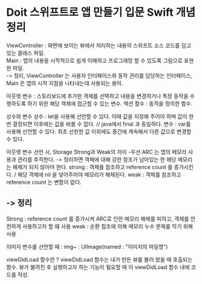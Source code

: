 # Doit 스위프트로 앱 만들기 입문 Swift 개념 정리

 ViewController : 화면에 보이는 뷰에서 처리하는 내용의 스위프트 소스 코드를 담고 있는 클래스 파일. </br>
Main : 앱의 내용을 시작적으로 쉽게 이해하고 프로그래밍 할 수 있도록 그림으로 표현한 파일.</br>
-> 정리, ViewController 는 사용자 인터페이스와 동작 관리를 담당하는 인터페이스, Main 은 앱의 시작 지점을 나타내는데 사용되는 용어.

아웃렛 변수 : 스토리보드에 추가한 객체를 선택하고 내용을 변경하거나 특정 동작을 수행하도록 하기 위한 해당 객체에 접근할 수 있는 변수.
액션 함수 : 동적을 정의한 함수.

상수와 변수
상수 : let을 사용해 선언할 수 있다. 이때 값을 지정해 주어야 하며 값이 한 번 결정되면 이후에는 값을 바꿀 수 없다. // java에서 final 과 동일하다.
변수 : var를 사용해 선언할 수 있다. 최초 선헌한 값 이외에도 중간에 계속해서 다른 값으로 변경할 수 있다.

아웃렛 변수 선언 시, Storage Strong과 Weak의 차이
-우선 ARC 는 앱의 메모리 사용과 관리를 추적한다. -> 정리하면 객체에 대해 강한 참조가 남아있는 한 해당 메모리는 해체가 되지 않아야 한다.
strong : 객체를 참조하고 reference count 를 증가시킨다. / 해당 객체에 nil 을 넣어주어야 메모리가 해체된다.
weak : 객체를 참조하고 reference count 는 변함이 없다.
## -> 정리
Strong : reference count 를 증가시켜 ARC로 인한 메모리 해체를 피하고, 객체를 안전하게 사용하고자 할 떄 사용
weak : 순환 참조에 의해 메모리 누수 문제를 막기 위해 사용

이미지 변수를 선언할 때 : img~ : UIImage(named : "이미지의 파일명")

viewDidLoad 함수란 ?
viewDidLoad 함수는 내가 만든 뷰를 불러 왔을 때 호출되는 함수. 뷰가 불려진 후 실행하고자 하는 기능이 필요할 때 이 viewDidLoad 함수 내에 코드를 작성.
